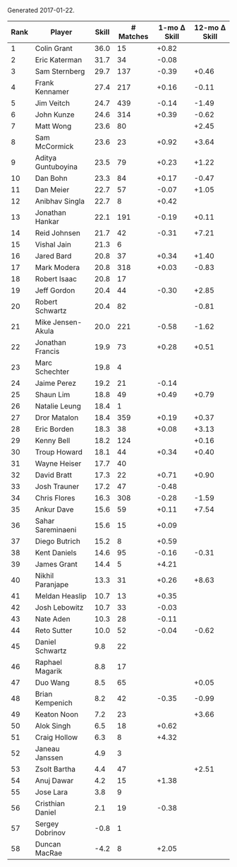 Generated 2017-01-22.

| Rank | Player             | Skill | # Matches | 1-mo Δ Skill | 12-mo Δ Skill |
|------|--------------------|-------|-----------|--------------|---------------|
|    1 | Colin Grant        |  36.0 |        15 |        +0.82 |               |
|    2 | Eric Katerman      |  31.7 |        34 |        -0.08 |               |
|    3 | Sam Sternberg      |  29.7 |       137 |        -0.39 |         +0.46 |
|    4 | Frank Kennamer     |  27.4 |       217 |        +0.16 |         -0.11 |
|    5 | Jim Veitch         |  24.7 |       439 |        -0.14 |         -1.49 |
|    6 | John Kunze         |  24.6 |       314 |        +0.39 |         -0.62 |
|    7 | Matt Wong          |  23.6 |        80 |              |         +2.45 |
|    8 | Sam McCormick      |  23.6 |        23 |        +0.92 |         +3.64 |
|    9 | Aditya Guntuboyina |  23.5 |        79 |        +0.23 |         +1.22 |
|   10 | Dan Bohn           |  23.3 |        84 |        +0.17 |         -0.47 |
|   11 | Dan Meier          |  22.7 |        57 |        -0.07 |         +1.05 |
|   12 | Anibhav Singla     |  22.7 |         8 |        +0.42 |               |
|   13 | Jonathan Hankar    |  22.1 |       191 |        -0.19 |         +0.11 |
|   14 | Reid Johnsen       |  21.7 |        42 |        -0.31 |         +7.21 |
|   15 | Vishal Jain        |  21.3 |         6 |              |               |
|   16 | Jared Bard         |  20.8 |        37 |        +0.34 |         +1.40 |
|   17 | Mark Modera        |  20.8 |       318 |        +0.03 |         -0.83 |
|   18 | Robert Isaac       |  20.8 |        17 |              |               |
|   19 | Jeff Gordon        |  20.4 |        44 |        -0.30 |         +2.85 |
|   20 | Robert Schwartz    |  20.4 |        82 |              |         -0.81 |
|   21 | Mike Jensen-Akula  |  20.0 |       221 |        -0.58 |         -1.62 |
|   22 | Jonathan Francis   |  19.9 |        73 |        +0.28 |         +0.51 |
|   23 | Marc Schechter     |  19.8 |         4 |              |               |
|   24 | Jaime Perez        |  19.2 |        21 |        -0.14 |               |
|   25 | Shaun Lim          |  18.8 |        49 |        +0.49 |         +0.79 |
|   26 | Natalie Leung      |  18.4 |         1 |              |               |
|   27 | Dror Matalon       |  18.4 |       359 |        +0.19 |         +0.37 |
|   28 | Eric Borden        |  18.3 |        38 |        +0.08 |         +3.13 |
|   29 | Kenny Bell         |  18.2 |       124 |              |         +0.16 |
|   30 | Troup Howard       |  18.1 |        44 |        +0.34 |         +0.40 |
|   31 | Wayne Heiser       |  17.7 |        40 |              |               |
|   32 | David Bratt        |  17.3 |        22 |        +0.71 |         +0.90 |
|   33 | Josh Trauner       |  17.2 |        47 |        -0.48 |               |
|   34 | Chris Flores       |  16.3 |       308 |        -0.28 |         -1.59 |
|   35 | Ankur Dave         |  15.6 |        59 |        +0.11 |         +7.54 |
|   36 | Sahar Sareminaeni  |  15.6 |        15 |        +0.09 |               |
|   37 | Diego Butrich      |  15.2 |         8 |        +0.59 |               |
|   38 | Kent Daniels       |  14.6 |        95 |        -0.16 |         -0.31 |
|   39 | James Grant        |  14.4 |         5 |        +4.21 |               |
|   40 | Nikhil Paranjape   |  13.3 |        31 |        +0.26 |         +8.63 |
|   41 | Meldan Heaslip     |  10.7 |        13 |        +0.35 |               |
|   42 | Josh Lebowitz      |  10.7 |        33 |        -0.03 |               |
|   43 | Nate Aden          |  10.3 |        28 |        -0.11 |               |
|   44 | Reto Sutter        |  10.0 |        52 |        -0.04 |         -0.62 |
|   45 | Daniel Schwartz    |   9.8 |        22 |              |               |
|   46 | Raphael Magarik    |   8.8 |        17 |              |               |
|   47 | Duo Wang           |   8.5 |        65 |              |         +0.05 |
|   48 | Brian Kempenich    |   8.2 |        42 |        -0.35 |         -0.99 |
|   49 | Keaton Noon        |   7.2 |        23 |              |         +3.66 |
|   50 | Alok Singh         |   6.5 |        18 |        +0.62 |               |
|   51 | Craig Hollow       |   6.3 |         8 |        +4.32 |               |
|   52 | Janeau Janssen     |   4.9 |         3 |              |               |
|   53 | Zsolt Bartha       |   4.4 |        47 |              |         +2.51 |
|   54 | Anuj Dawar         |   4.2 |        15 |        +1.38 |               |
|   55 | Jose Lara          |   3.8 |         9 |              |               |
|   56 | Cristhian Daniel   |   2.1 |        19 |        -0.38 |               |
|   57 | Sergey Dobrinov    |  -0.8 |         1 |              |               |
|   58 | Duncan MacRae      |  -4.2 |         8 |        +2.05 |               |
